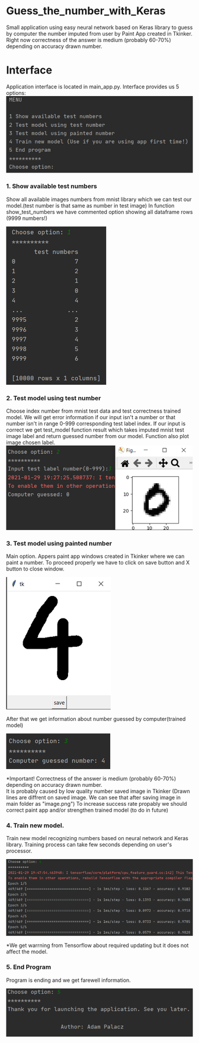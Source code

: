 # Guess_the_number_with_Keras
Small application using easy neural network based on Keras library to guess by computer the number imputed from user by Paint App created in Tkinker. Right now correctness of the answer is medium (probably 60-70%) depending on accuracy drawn number.

# Interface
Application interface is located in main_app.py. Interface provides us 5 options:
![interface](graphs/interface.png)

### 1. Show available test numbers
Show all available images numbers from mnist library which we can test our model.(test number is that same as number in test image)
In function show_test_numbers we have commented option showing all dataframe rows (9999 numbers!) 

![test_numbers](graphs/show_test_numbers.png)

### 2. Test model using test number
Choose index number from mnist test data and test correctness trained model.
We will get error information if our input isn't a number or that number isn't in range 0-999 corresponding test label index.
If our input is correct we get test_model function result which takes imputed mnist test image label and return
guessed number from our model. Function also plot image chosen label.
![test_model](graphs/test_model_with_number.png)

### 3. Test model using painted number
Main option. 
Appers paint app windows created in Tkinker where we can paint a number.
To proceed properly we have to click on save button and X button to close window.

![paint_app](graphs/paint_app.png)

After that we get information about number guessed by computer(trained model)

![test_image](graphs/test_model_with_image.png)

*Important! Correctness of the answer is medium (probably 60-70%) depending on accuracy drawn number.  
It is probably caused by low quality number saved image in Tkinker (Drawn lines are diffrent on saved image. We can see that after saving image in main folder as "image.png")
To increase success rate propably we should correct paint app and/or strengthen trained model (to do in future)

### 4. Train new model.
Train new model recognizing numbers based on neural network and Keras library.
Training process can take few seconds depending on user's processor.

![train_model](graphs/train_new_model.png)

*We get warrning from Tensorflow about required updating but it does not affect the model.

### 5. End Program 
Program is ending and we get farewell information.

![end_program](graphs/end_program.png)


